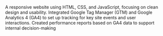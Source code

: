 A responsive website using HTML, CSS, and JavaScript, focusing on clean design and usability.
Integrated Google Tag Manager (GTM) and Google Analytics 4 (GA4) to set up tracking for key site events and user interactions.
Created performance reports based on GA4 data to support internal decision-making
